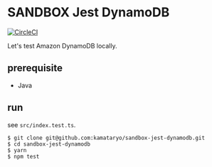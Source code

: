 # SANDBOX Jest DynamoDB

[![CircleCI](https://circleci.com/gh/kamataryo/sandbox-jest-dynamodb/tree/master.svg?style=svg)](https://circleci.com/gh/kamataryo/sandbox-jest-dynamodb/tree/master)

Let's test Amazon DynamoDB locally.

## prerequisite

- Java

## run

see `src/index.test.ts`.

```shell
$ git clone git@github.com:kamataryo/sandbox-jest-dynamodb.git
$ cd sandbox-jest-dynamodb
$ yarn
$ npm test
```
